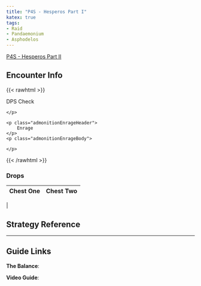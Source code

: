 ```yaml
---
title: "P4S - Hesperos Part I"
katex: true
tags:
- Raid
- Pandaemonium
- Asphodelos
---
```


[P4S - Hesperos Part II](notes/P4S%20-%20Hesperos%20Part%20II)

## Encounter Info

{{< rawhtml >}}
<div class="admonitionDiv">
	<p class="admonitionDamageHeader">
		DPS Check
	</p>
	<p class="admonitionDamageBody">
		
	</p>

	<p class="admonitionEnrageHeader">
		Enrage
	</p>
	<p class="admonitionEnrageBody">
		
	</p>
</div>
{{< /rawhtml >}}

### Drops
**Chest One** | **Chest Two** 
------------ | ------------ 
 | 

## Strategy Reference

---

## Guide Links
**The Balance**: 

**Video Guide**: 